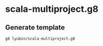 # scala-multiproject.g8

Generate template
-----------------

```
g8 lyubin/scala-multiproject.g8
```
